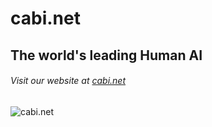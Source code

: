 cabi.net
=====
## The world's leading Human AI
###### Visit our website at [cabi.net](cabi.net)
![cabi.net](https://www.hermanmiller.com/content/dam/hermanmiller/page_assets/products/Nelson_Basic_Cabinet_Series/hero_1200_basic_cabinet_series_1.jpg)
